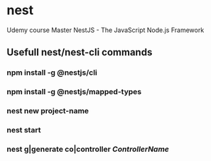 # nest
Udemy course Master NestJS - The JavaScript Node.js Framework

## Usefull nest/nest-cli commands

### npm install -g @nestjs/cli
### npm install -g @nestjs/mapped-types
### nest new project-name
### nest start
### nest g|generate co|controller *ControllerName*
